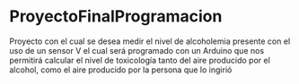 # ProyectoFinalProgramacion
Proyecto con el cual se desea medir el nivel de alcoholemia presente con el uso de un sensor V el cual será programado con un Arduino que nos permitirá calcular el nivel de toxicología tanto del aire producido por el alcohol, como el aire producido por la persona que lo ingirió 
